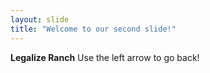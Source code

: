 ```yaml
---
layout: slide
title: "Welcome to our second slide!"
---
```

**Legalize Ranch**
Use the left arrow to go back!
